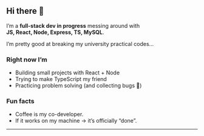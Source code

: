 ## Hi there 👋

I’m a **full-stack dev in progress**  messing around with  
**JS, React, Node, Express, TS, MySQL**.  
  
I’m pretty good at breaking my university practical codes…  

### Right now I’m  
- Building small projects with React + Node  
- Trying to make TypeScript my friend  
- Practicing problem solving (and collecting bugs 🐛)  

### Fun facts  
  - Coffee is my co-developer.  
- If it works on my machine → it’s officially “done”.  
 

---
<!--
**airbends/airbends** is a ✨ _special_ ✨ repository because its `README.md` (this file) appears on your GitHub profile.

Here are some ideas to get you started:

- 🔭 I’m currently working on ...
- 🌱 I’m currently learning ...
- 👯 I’m looking to collaborate on ...
- 🤔 I’m looking for help with ...
- 💬 Ask me about ...
- 📫 How to reach me: ...
- 😄 Pronouns: ...
- ⚡ Fun fact: ...
-->

